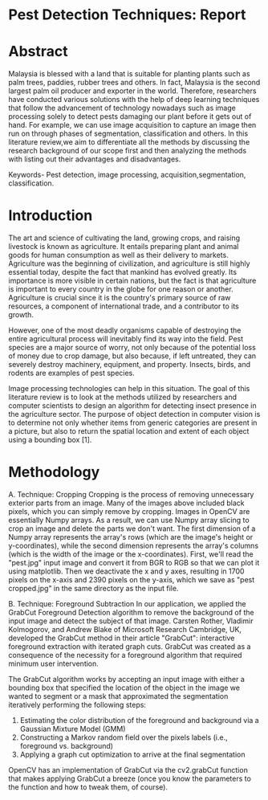 # Pest Detection Techniques: Report  
 
# Abstract
Malaysia is blessed with a land that is suitable for planting plants such as palm trees, paddies, rubber trees and others. In fact, Malaysia is the second largest palm oil producer and exporter in the world. Therefore, researchers have conducted various solutions with the help of deep learning techniques that follow the advancement of technology nowadays such as image processing solely to detect pests damaging our plant before it gets out of hand. For example, we can use image acquisition to capture an image then run on through phases of segmentation, classification and others. In this literature review,we aim to differentiate all the methods by  discussing the research background of our scope first and  then analyzing the methods with listing out their advantages and disadvantages.

Keywords- Pest detection, image processing, acquisition,segmentation, classification.

# Introduction
The art and science of cultivating the land, growing crops, and raising livestock is known as agriculture. It entails preparing plant and animal goods for human consumption as well as their delivery to markets. Agriculture was the beginning of civilization, and agriculture is still highly essential today, despite the fact that mankind has evolved greatly. Its importance is more visible in certain nations, but the fact is that agriculture is important to every country in the globe for one reason or another. Agriculture is crucial since it is the country's primary source of raw resources, a component of international trade, and a contributor to its growth.

However, one of the most deadly organisms capable of destroying the entire agricultural process will inevitably find its way into the field. Pest species are a major source of worry, not only because of the potential loss of money due to crop damage, but also because, if left untreated, they can severely destroy machinery, equipment, and property. Insects, birds, and rodents are examples of pest species.

Image processing technologies can help in this situation. The goal of this literature review is to look at the methods utilized by researchers and computer scientists to design an algorithm for detecting insect presence in the agriculture sector. The purpose of object detection in computer vision is to determine not only whether items from generic categories are present in a picture, but also to return the spatial location and extent of each object using a bounding box [1].

# Methodology
A.	Technique: Cropping
Cropping is the process of removing unnecessary exterior parts from an image. Many of the images above included black pixels, which you can simply remove by cropping. Images in OpenCV are essentially Numpy arrays. As a result, we can use Numpy array slicing to crop an image and delete the parts we don't want. The first dimension of a Numpy array represents the array's rows (which are the image's height or y-coordinates), while the second dimension represents the array's columns (which is the width of the image or the x-coordinates). First, we'll read the "pest.jpg" input image and convert it from BGR to RGB so that we can plot it using matplotlib. Then we deactivate the x and y axes, resulting in 1700 pixels on the x-axis and 2390 pixels on the y-axis, which we save as "pest cropped.jpg" in the same directory as the input file.

B.	Technique: Foreground Subtraction
In our application, we applied the GrabCut Foreground Detection algorithm to remove the background of the input image and detect the subject of that image. Carsten Rother, Vladimir Kolmogorov, and Andrew Blake of Microsoft Research Cambridge, UK, developed the GrabCut method in their article "GrabCut": interactive foreground extraction with iterated graph cuts. GrabCut was created as a consequence of the necessity for a foreground algorithm that required minimum user intervention. 

The GrabCut algorithm works by accepting an input image with either a bounding box that specified the location of the object in the image we wanted to segment or a mask that approximated the segmentation iteratively performing the following steps:
1.	Estimating the color distribution of the foreground and background via a Gaussian Mixture Model (GMM)
2.	Constructing a Markov random field over the pixels labels (i.e., foreground vs. background)
3.	Applying a graph cut optimization to arrive at the final segmentation

OpenCV has an implementation of GrabCut via the cv2.grabCut function that makes applying GrabCut a breeze (once you know the parameters to the function and how to tweak them, of course). 
